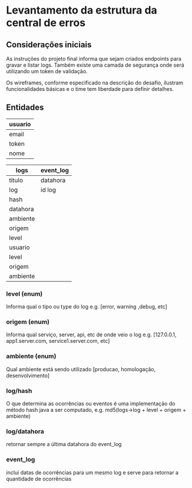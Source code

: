 # Levantamento da estrutura da central de erros

## Considerações iniciais
As instruções do projeto final informa que sejam criados endpoints para gravar e listar logs. Também existe uma camada de segurança onde será utilizando um token de validação.

Os wireframes, conforme especificado na descrição do desafio, ilustram funcionalidades básicas e o time tem liberdade para definir detalhes.

## Entidades

| usuario   |
|-----------|
| email     |
| token     |
| nome      |

| logs        | event_log   | 
|-------------|-------------|
| titulo      |  datahora   |
| log         |  id log     |
| hash        |             |
| datahora    |             |
| ambiente    |             |
| origem      |             |
| level       |             |
| usuario     |             |
| level       |             |
| origem      |             |
| ambiente    |             |

### level (enum)
Informa qual o tipo ou type do log e.g. [error, warning ,debug, etc]

### origem (enum)
Informa qual serviço, server, api, etc de onde veio o log e.g. [127.0.0.1, app1.server.com, service1.server.com, etc]

### ambiente (enum)
Qual ambiente está sendo utilizado [producao, homologação, desenvolvimento]

### log/hash
O que determina as ocorrências ou eventos é uma implementação do método hash java a ser computado, e.g. md5(logs->log + level + origem + ambiente)

### log/datahora
retornar sempre a última datahora do event_log

### event_log
inclui datas de ocorrências para um mesmo log e serve para retornar a quantidade de ocorrências
